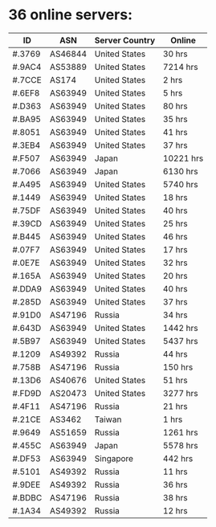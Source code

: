 # 36 online servers:

| ID | ASN | Server Country | Online |
| ------ | ------ | ------ | ------ |
| #.3769 | AS46844 | United States | 30 hrs |
| #.9AC4 | AS53889 | United States | 7214 hrs |
| #.7CCE | AS174 | United States | 2 hrs |
| #.6EF8 | AS63949 | United States | 5 hrs |
| #.D363 | AS63949 | United States | 80 hrs |
| #.BA95 | AS63949 | United States | 35 hrs |
| #.8051 | AS63949 | United States | 41 hrs |
| #.3EB4 | AS63949 | United States | 37 hrs |
| #.F507 | AS63949 | Japan | 10221 hrs |
| #.7066 | AS63949 | Japan | 6130 hrs |
| #.A495 | AS63949 | United States | 5740 hrs |
| #.1449 | AS63949 | United States | 18 hrs |
| #.75DF | AS63949 | United States | 40 hrs |
| #.39CD | AS63949 | United States | 25 hrs |
| #.B445 | AS63949 | United States | 46 hrs |
| #.07F7 | AS63949 | United States | 17 hrs |
| #.0E7E | AS63949 | United States | 32 hrs |
| #.165A | AS63949 | United States | 20 hrs |
| #.DDA9 | AS63949 | United States | 40 hrs |
| #.285D | AS63949 | United States | 37 hrs |
| #.91D0 | AS47196 | Russia | 34 hrs |
| #.643D | AS63949 | United States | 1442 hrs |
| #.5B97 | AS63949 | United States | 5437 hrs |
| #.1209 | AS49392 | Russia | 44 hrs |
| #.758B | AS47196 | Russia | 150 hrs |
| #.13D6 | AS40676 | United States | 51 hrs |
| #.FD9D | AS20473 | United States | 3277 hrs |
| #.4F11 | AS47196 | Russia | 21 hrs |
| #.21CE | AS3462 | Taiwan | 1 hrs |
| #.9649 | AS51659 | Russia | 1261 hrs |
| #.455C | AS63949 | Japan | 5578 hrs |
| #.DF53 | AS63949 | Singapore | 442 hrs |
| #.5101 | AS49392 | Russia | 11 hrs |
| #.9DEE | AS49392 | Russia | 36 hrs |
| #.BDBC | AS47196 | Russia | 38 hrs |
| #.1A34 | AS49392 | Russia | 12 hrs |

